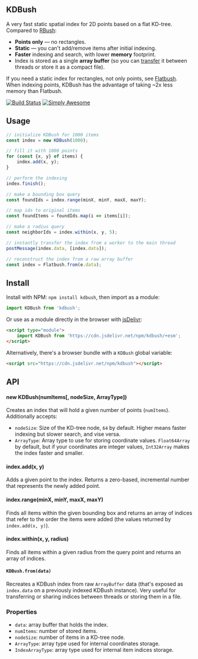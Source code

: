 ## KDBush

A very fast static spatial index for 2D points based on a flat KD-tree.
Compared to [RBush](https://github.com/mourner/rbush):

- **Points only** — no rectangles.
- **Static** — you can't add/remove items after initial indexing.
- **Faster** indexing and search, with lower **memory** footprint.
- Index is stored as a single **array buffer** (so you can [transfer](https://developer.mozilla.org/en-US/docs/Glossary/Transferable_objects) it between threads or store it as a compact file).


If you need a static index for rectangles, not only points, see [Flatbush](https://github.com/mourner/flatbush). When indexing points, KDBush has the advantage of taking ~2x less memory than Flatbush.

[![Build Status](https://github.com/mourner/kdbush/workflows/Node/badge.svg?branch=master)](https://github.com/mourner/kdbush/actions)
[![Simply Awesome](https://img.shields.io/badge/simply-awesome-brightgreen.svg)](https://github.com/mourner/projects)

## Usage

```js
// initialize KDBush for 1000 items
const index = new KDBush(1000);

// fill it with 1000 points
for (const {x, y} of items) {
    index.add(x, y);
}

// perform the indexing
index.finish();

// make a bounding box query
const foundIds = index.range(minX, minY, maxX, maxY);

// map ids to original items
const foundItems = foundIds.map(i => items[i]);

// make a radius query
const neighborIds = index.within(x, y, 5);

// instantly transfer the index from a worker to the main thread
postMessage(index.data, [index.data]);

// reconstruct the index from a raw array buffer
const index = Flatbush.from(e.data);
```

## Install

Install with NPM: `npm install kdbush`, then import as a module:

```js
import KDBush from 'kdbush';
```

Or use as a module directly in the browser with [jsDelivr](https://www.jsdelivr.com/esm):

```html
<script type="module">
    import KDBush from 'https://cdn.jsdelivr.net/npm/kdbush/+esm';
</script>
```

Alternatively, there's a browser bundle with a `KDBush` global variable:

```html
<script src="https://cdn.jsdelivr.net/npm/kdbush"></script>
```

## API

#### new KDBush(numItems[, nodeSize, ArrayType])

Creates an index that will hold a given number of points (`numItems`). Additionally accepts:

- `nodeSize`: Size of the KD-tree node, `64` by default. Higher means faster indexing but slower search, and vise versa.
- `ArrayType`: Array type to use for storing coordinate values. `Float64Array` by default, but if your coordinates are integer values, `Int32Array` makes the index faster and smaller.

#### index.add(x, y)

Adds a given point to the index. Returns a zero-based, incremental number that represents the newly added point.

#### index.range(minX, minY, maxX, maxY)

Finds all items within the given bounding box and returns an array of indices that refer to the order the items were added (the values returned by `index.add(x, y)`).

#### index.within(x, y, radius)

Finds all items within a given radius from the query point and returns an array of indices.

#### `KDBush.from(data)`

Recreates a KDBush index from raw `ArrayBuffer` data
(that's exposed as `index.data` on a previously indexed KDBush instance).
Very useful for transferring or sharing indices between threads or storing them in a file.

### Properties

- `data`: array buffer that holds the index.
- `numItems`: number of stored items.
- `nodeSize`: number of items in a KD-tree node.
- `ArrayType`: array type used for internal coordinates storage.
- `IndexArrayType`: array type used for internal item indices storage.
